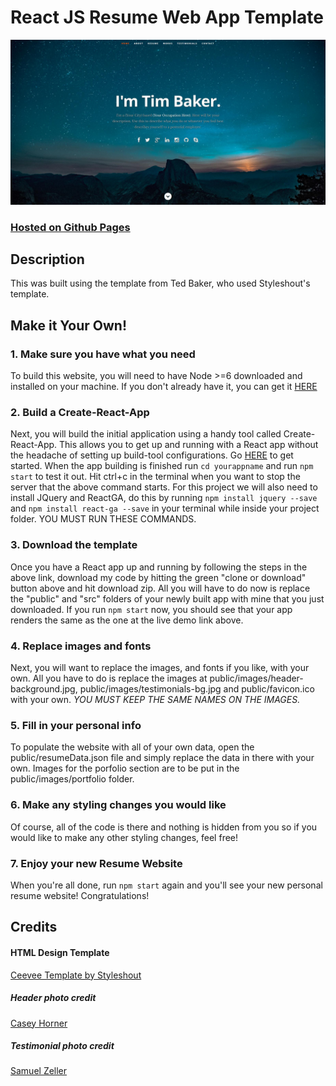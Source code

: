 # React JS Resume Web App Template      
![ReactJS Resume Website Template](resume-screenshot.jpg?raw=true "ReactJS Resume Website Template")
### <a href="githubpage">Hosted on Github Pages</a> 

## Description
This was built using the template from Ted Baker, who used Styleshout's template.

## Make it Your Own!
### 1. Make sure you have what you need
To build this website, you will need to have Node >=6 downloaded and installed on your machine. If you don't already have it, you can get it <a href="https://nodejs.org/en/download/">HERE</a>
### 2. Build a Create-React-App
Next, you will build the initial application using a handy tool called Create-React-App. This allows you to get up and running with a React app without the headache of setting up build-tool configurations. Go <a href="https://reactjs.org/docs/installation.html">HERE</a> to get started.
When the app building is finished run `cd yourappname` and run `npm start` to test it out.
Hit ctrl+c in the terminal when you want to stop the server that the above command starts.
For this project we will also need to install JQuery and ReactGA, do this by running `npm install jquery --save` and `npm install react-ga --save` in your terminal while inside your project folder. YOU MUST RUN THESE COMMANDS.
### 3. Download the template
Once you have a React app up and running by following the steps in the above link, download my code by hitting the green "clone or download" button above and hit download zip. All you will have to do now is replace the "public" and "src" folders of your newly built app with mine that you just downloaded. If you run `npm start` now, you should see that your app renders the same as the one at the live demo link above.
### 4. Replace images and fonts
Next, you will want to replace the images, and fonts if you like, with your own. All you have to do is replace the images at public/images/header-background.jpg, public/images/testimonials-bg.jpg and public/favicon.ico with your own. <em>YOU MUST KEEP THE SAME NAMES ON THE IMAGES.</em>  
### 5. Fill in your personal info
To populate the website with all of your own data, open the public/resumeData.json file and simply replace the data in there with your own. Images for the porfolio section are to be put in the public/images/portfolio folder.
### 6. Make any styling changes you would like
Of course, all of the code is there and nothing is hidden from you so if you would like to make any other styling changes, feel free!
### 7. Enjoy your new Resume Website
When you're all done, run `npm start` again and you'll see your new personal resume website! Congratulations!


## Credits
#### HTML Design Template
<a href="https://www.styleshout.com/free-templates/ceevee/">Ceevee Template by Styleshout</a>

##### Header photo credit
<a href="https://unsplash.com/@mischievous_penguins?utm_medium=referral&amp;utm_campaign=photographer-credit&amp;utm_content=creditBadge">Casey Horner</a>

##### Testimonial photo credit
<a href="https://unsplash.com/@samuelzeller?utm_medium=referral&amp;utm_campaign=photographer-credit&amp;utm_content=creditBadge">Samuel Zeller</a>
